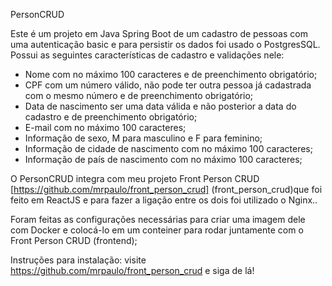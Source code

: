 PersonCRUD

Este é um projeto em Java Spring Boot de um cadastro de pessoas com uma autenticação basic e para persistir os dados foi usado o PostgresSQL.
Possui as seguintes características de cadastro e validações nele:
- Nome com no máximo 100 caracteres e de preenchimento obrigatório;
- CPF com um número válido, não pode ter outra pessoa já cadastrada com o mesmo número e de preenchimento obrigatório;
- Data de nascimento ser uma data válida e não posterior a data do cadastro e de preenchimento obrigatório;
- E-mail com no máximo 100 caracteres;
- Informação de sexo, M para masculino e F para feminino;
- Informação de cidade de nascimento com no máximo 100 caracteres;
- Informação de país de nascimento com no máximo 100 caracteres;

O PersonCRUD integra com meu projeto Front Person CRUD [https://github.com/mrpaulo/front_person_crud] (front_person_crud)que foi feito em ReactJS e para fazer a ligação entre os dois foi utilizado o Nginx..

Foram feitas as configurações necessárias para criar uma imagem dele com Docker e colocá-lo em um conteiner para rodar juntamente com o Front Person CRUD (frontend);

Instruções para instalação: visite https://github.com/mrpaulo/front_person_crud e siga de lá! 	